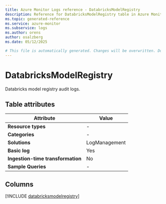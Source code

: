 ```yaml
---
title: Azure Monitor Logs reference - DatabricksModelRegistry
description: Reference for DatabricksModelRegistry table in Azure Monitor Logs.
ms.topic: generated-reference
ms.service: azure-monitor
ms.subservice: logs
ms.author: orens
author: osalzberg
ms.date: 05/12/2025

# This file is automatically generated. Changes will be overwritten. Do not change this file directly.
---
```


# DatabricksModelRegistry

Databricks model registry audit logs.


## Table attributes

|Attribute|Value|
|---|---|
|**Resource types**|-|
|**Categories**|-|
|**Solutions**| LogManagement|
|**Basic log**|Yes|
|**Ingestion-time transformation**|No|
|**Sample Queries**|-|



## Columns
  
[!INCLUDE [databricksmodelregistry](~/reusable-content/ce-skilling/azure/includes/azure-monitor/reference/tables/databricksmodelregistry-include.md)]
